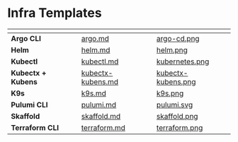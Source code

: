 # Infra Templates

<table data-card-size="large" data-view="cards">
	<thead>
		<tr>
			<th></th>
			<th data-hidden data-card-target data-type="content-ref"></th>
			<th data-hidden data-card-cover data-type="files"></th>
		</tr>
	</thead>
	<tbody>
		<tr>
			<td>
				<strong>Argo CLI</strong>
			</td>
			<td>
				<a href="argo.md">argo.md</a>
			</td>
			<td>
				<a href="../../../.gitbook/assets/argo-cd.png">argo-cd.png</a>
			</td>
		</tr>
		<tr>
			<td>
				<strong>Helm</strong>
			</td>
			<td>
				<a href="helm.md">helm.md</a>
			</td>
			<td>
				<a href="../../../.gitbook/assets/helm.png">helm.png</a>
			</td>
		</tr>
		<tr>
			<td>
				<strong>Kubectl</strong>
			</td>
			<td>
				<a href="kubectl.md">kubectl.md</a>
			</td>
			<td>
				<a href="../../../.gitbook/assets/kubernetes.png">kubernetes.png</a>
			</td>
		</tr>
        <tr>
			<td>
				<strong>Kubectx + Kubens</strong>
			</td>
			<td>
				<a href="kubectx-kubens.md">kubectx-kubens.md</a>
			</td>
			<td>
				<a href="../../../.gitbook/assets/kubectx-kubens.png">kubectx-kubens.png</a>
			</td>
		</tr>
        <tr>
			<td>
				<strong>K9s</strong>
			</td>
			<td>
				<a href="k9s.md">k9s.md</a>
			</td>
			<td>
				<a href="../../../.gitbook/assets/k9s.png">k9s.png</a>
			</td>
		</tr>
		<tr>
			<td>
				<strong>Pulumi CLI</strong>
			</td>
			<td>
				<a href="pulumi.md">pulumi.md</a>
			</td>
			<td>
				<a href="../../../.gitbook/assets/pulumi.svg">pulumi.svg</a>
			</td>
		</tr>
		<tr>
			<td>
				<strong>Skaffold</strong>
			</td>
			<td>
				<a href="skaffold.md">skaffold.md</a>
			</td>
			<td>
				<a href="../../../.gitbook/assets/skaffold.png">skaffold.png</a>
			</td>
		</tr>
		<tr>
			<td>
				<strong>Terraform CLI</strong>
			</td>
			<td>
				<a href="terraform.md">terraform.md</a>
			</td>
			<td>
				<a href="../../../.gitbook/assets/terraform.png">terraform.png</a>
			</td>
		</tr>
	</tbody>
</table>
